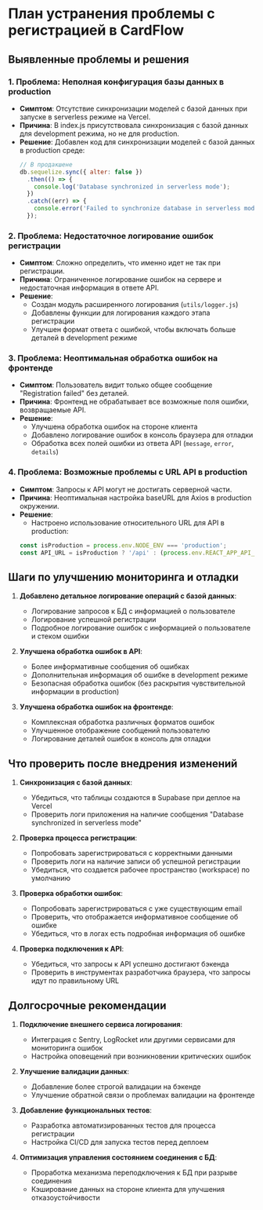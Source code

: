# План устранения проблемы с регистрацией в CardFlow

## Выявленные проблемы и решения

### 1. Проблема: Неполная конфигурация базы данных в production

- **Симптом**: Отсутствие синхронизации моделей с базой данных при запуске в serverless режиме на Vercel.
- **Причина**: В index.js присутствовала синхронизация с базой данных для development режима, но не для production.
- **Решение**: Добавлен код для синхронизации моделей с базой данных в production среде:
  ```javascript
  // В продакшене
  db.sequelize.sync({ alter: false })
    .then(() => {
      console.log('Database synchronized in serverless mode');
    })
    .catch((err) => {
      console.error('Failed to synchronize database in serverless mode:', err);
    });
  ```

### 2. Проблема: Недостаточное логирование ошибок регистрации

- **Симптом**: Сложно определить, что именно идет не так при регистрации.
- **Причина**: Ограниченное логирование ошибок на сервере и недостаточная информация в ответе API.
- **Решение**: 
  - Создан модуль расширенного логирования (`utils/logger.js`)
  - Добавлены функции для логирования каждого этапа регистрации
  - Улучшен формат ответа с ошибкой, чтобы включать больше деталей в development режиме

### 3. Проблема: Неоптимальная обработка ошибок на фронтенде

- **Симптом**: Пользователь видит только общее сообщение "Registration failed" без деталей.
- **Причина**: Фронтенд не обрабатывает все возможные поля ошибки, возвращаемые API.
- **Решение**: 
  - Улучшена обработка ошибок на стороне клиента
  - Добавлено логирование ошибок в консоль браузера для отладки
  - Обработка всех полей ошибки из ответа API (`message`, `error`, `details`)

### 4. Проблема: Возможные проблемы с URL API в production

- **Симптом**: Запросы к API могут не достигать серверной части.
- **Причина**: Неоптимальная настройка baseURL для Axios в production окружении.
- **Решение**: 
  - Настроено использование относительного URL для API в production:
  ```typescript
  const isProduction = process.env.NODE_ENV === 'production';
  const API_URL = isProduction ? '/api' : (process.env.REACT_APP_API_URL || 'http://localhost:5000/api');
  ```

## Шаги по улучшению мониторинга и отладки

1. **Добавлено детальное логирование операций с базой данных**:
   - Логирование запросов к БД с информацией о пользователе
   - Логирование успешной регистрации
   - Подробное логирование ошибок с информацией о пользователе и стеком ошибки

2. **Улучшена обработка ошибок в API**:
   - Более информативные сообщения об ошибках
   - Дополнительная информация об ошибке в development режиме
   - Безопасная обработка ошибок (без раскрытия чувствительной информации в production)

3. **Улучшена обработка ошибок на фронтенде**:
   - Комплексная обработка различных форматов ошибок
   - Улучшенное отображение сообщений пользователю
   - Логирование деталей ошибок в консоль для отладки

## Что проверить после внедрения изменений

1. **Синхронизация с базой данных**:
   - Убедиться, что таблицы создаются в Supabase при деплое на Vercel
   - Проверить логи приложения на наличие сообщения "Database synchronized in serverless mode"

2. **Проверка процесса регистрации**:
   - Попробовать зарегистрироваться с корректными данными
   - Проверить логи на наличие записи об успешной регистрации
   - Убедиться, что создается рабочее пространство (workspace) по умолчанию

3. **Проверка обработки ошибок**:
   - Попробовать зарегистрироваться с уже существующим email
   - Проверить, что отображается информативное сообщение об ошибке
   - Убедиться, что в логах есть подробная информация об ошибке

4. **Проверка подключения к API**:
   - Убедиться, что запросы к API успешно достигают бэкенда
   - Проверить в инструментах разработчика браузера, что запросы идут по правильному URL

## Долгосрочные рекомендации

1. **Подключение внешнего сервиса логирования**:
   - Интеграция с Sentry, LogRocket или другими сервисами для мониторинга ошибок
   - Настройка оповещений при возникновении критических ошибок

2. **Улучшение валидации данных**:
   - Добавление более строгой валидации на бэкенде
   - Улучшение обратной связи о проблемах валидации на фронтенде

3. **Добавление функциональных тестов**:
   - Разработка автоматизированных тестов для процесса регистрации
   - Настройка CI/CD для запуска тестов перед деплоем

4. **Оптимизация управления состоянием соединения с БД**:
   - Проработка механизма переподключения к БД при разрыве соединения
   - Кэширование данных на стороне клиента для улучшения отказоустойчивости
